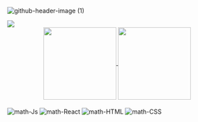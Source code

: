 ![github-header-image (1)](https://user-images.githubusercontent.com/28015951/170156567-732c723a-2e36-4656-94d7-c1e16b6d307e.png)
<div>
<a href="https://www.linkedin.com/in/matheusjesse/" target="_blank"><img src="https://img.shields.io/badge/-LinkedIn-%230077B5?style=for-the-badge&logo=linkedin&logoColor=white"></a> 
</div>  
<div align="center">
<a href="https://github.com/matheusjesse/github-readme-stats">
  <img height="167em" align="center" src="https://github-readme-stats.vercel.app/api?username=matheusjesse&show_icons=true&theme=slateorange"/>
</a>
<a href="https://github.com/matheusjesse/convoychat">
  <img height="167em" align="center" src="https://github-readme-stats.vercel.app/api/top-langs/?username=matheusjesse&layout=compact&langs_count=8&theme=slateorange"/>
</a>
</div>
<div style="display: inline_block"><br>
  <img align="center" alt="math-Js" src="https://img.shields.io/badge/JavaScript-F7DF1E?style=for-the-badge&logo=javascript&logoColor=white">
  <img align="center" alt="math-React" src="https://img.shields.io/badge/React-20232A?style=for-the-badge&logo=react&logoColor=61DAFB">
  <img align="center" alt="math-HTML" src="https://img.shields.io/badge/HTML-239120?style=for-the-badge&logo=html5&logoColor=white">
  <img align="center" alt="math-CSS" src="https://img.shields.io/badge/CSS-239120?&style=for-the-badge&logo=css3&logoColor=white">
</div>


